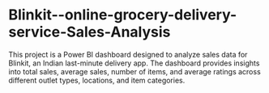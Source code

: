 # Blinkit--online-grocery-delivery-service-Sales-Analysis
This project is a Power BI dashboard designed to analyze sales data for Blinkit, an Indian last-minute delivery app. The dashboard provides insights into total sales, average sales, number of items, and average ratings across different outlet types, locations, and item categories.
